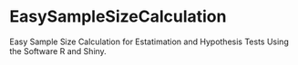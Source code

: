 # EasySampleSizeCalculation
Easy Sample Size Calculation for Estatimation and Hypothesis Tests Using the Software R and Shiny.
